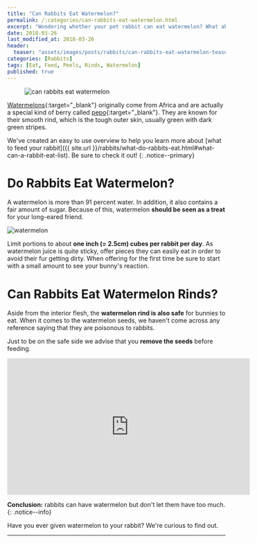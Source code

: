 ```yaml
---
title: "Can Rabbits Eat Watermelon?"
permalink: /:categories/can-rabbits-eat-watermelon.html
excerpt: "Wondering whether your pet rabbit can eat watermelon? What about the rind? Find out if a watermelon is healthy for your bunny and learn some tips on how to feed it."
date: 2018-03-26
last_modified_at: 2018-03-26
header:
  teaser: "assets/images/posts/rabbits/can-rabbits-eat-watermelon-teaser.jpg"
categories: [Rabbits]
tags: [Eat, Feed, Peels, Rinds, Watermelon]
published: true
---
```


<figure>
  <img src="{{ site.url }}/assets/images/posts/rabbits/can-rabbits-eat-watermelon.jpg" alt="can rabbits eat watermelon" class="title-banner">
</figure>

[Watermelons](https://en.wikipedia.org/wiki/Watermelon){:target="_blank"} originally come from Africa and are actually a special kind of berry called [pepo](https://en.wikipedia.org/wiki/Berry_%28botany%29#Modified_berries){:target="_blank"}. They are known for their smooth rind, which is the tough outer skin, usually green with dark green stripes.

We've created an easy to use overview to help you learn more about [what to feed your rabbit]({{ site.url }}/rabbits/what-do-rabbits-eat.html#what-can-a-rabbit-eat-list). Be sure to check it out!
{: .notice--primary}

# Do Rabbits Eat Watermelon?

A watermelon is more than 91 percent water. In addition, it also contains a fair amount of sugar. Because of this, watermelon **should be seen as a treat** for your long-eared friend.

<img src="{{ site.url }}/assets/images/posts/food/watermelon.jpg" alt="watermelon" class="align-right">

Limit portions to about **one inch (= 2.5cm) cubes per rabbit per day**. As watermelon juice is quite sticky, offer pieces they can easily eat in order to avoid their fur getting dirty. When offering for the first time be sure to start with a small amount to see your bunny's reaction.

# Can Rabbits Eat Watermelon Rinds?

Aside from the interior flesh, the **watermelon rind is also safe** for bunnies to eat. When it comes to the watermelon seeds, we haven't come across any reference saying that they are poisonous to rabbits.

Just to be on the safe side we advise that you **remove the seeds** before feeding.

<iframe width="560" height="315" src="https://www.youtube.com/embed/Njj5jnvn7IA" frameborder="0"></iframe>

**Conclusion:** rabbits can have watermelon but don't let them have too much.
{: .notice--info}

Have you ever given watermelon to your rabbit? We're curious to find out.

---
